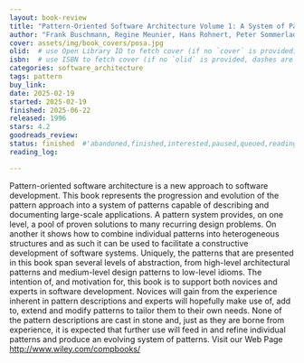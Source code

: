 ```yaml
---
layout: book-review
title: "Pattern-Oriented Software Architecture Volume 1: A System of Patterns"
author: "Frank Buschmann, Regine Meunier, Hans Rohnert, Peter Sommerlad, Michael Stal"
cover: assets/img/book_covers/posa.jpg
olid:  # use Open Library ID to fetch cover (if no `cover` is provided)
isbn:  # use ISBN to fetch cover (if no `olid` is provided, dashes are optional)
categories: software_architecture
tags: pattern
buy_link: 
date: 2025-02-19
started: 2025-02-19
finished: 2025-06-22
released: 1996
stars: 4.2
goodreads_review:
status: finished  #'abandoned,finished,interested,paused,queued,reading,reread'
reading_log:

---
```


Pattern-oriented software architecture is a new approach to software development. This book represents the progression and evolution of the pattern approach into a system of patterns capable of describing and documenting large-scale applications. A pattern system provides, on one level, a pool of proven solutions to many recurring design problems. On another it shows how to combine individual patterns into heterogeneous structures and as such it can be used to facilitate a constructive development of software systems. Uniquely, the patterns that are presented in this book span several levels of abstraction, from high-level architectural patterns and medium-level design patterns to low-level idioms. The intention of, and motivation for, this book is to support both novices and experts in software development. Novices will gain from the experience inherent in pattern descriptions and experts will hopefully make use of, add to, extend and modify patterns to tailor them to their own needs. None of the pattern descriptions are cast in stone and, just as they are borne from experience, it is expected that further use will feed in and refine individual patterns and produce an evolving system of patterns. Visit our Web Page http://www.wiley.com/compbooks/